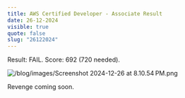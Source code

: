 ```yaml
---
title: AWS Certified Developer - Associate Result
date: 26-12-2024
visible: true
quote: false
slug: "26122024"
---
```


Result: FAIL.
Score: 692 (720 needed).

<img src="/blog/images/Screenshot 2024-12-26 at 8.10.54 PM.png" alt="/blog/images/Screenshot 2024-12-26 at 8.10.54 PM.png" />

Revenge coming soon.
